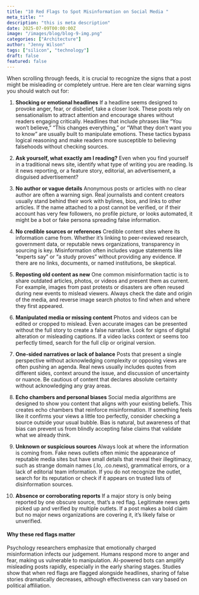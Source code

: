 ```yaml
---
title: "10 Red Flags to Spot Misinformation on Social Media "
meta_title: ""
description: "this is meta description"
date: 2025-07-09T00:00:00Z
image: "/images/blog/blog-9-img.png"
categories: ["Architecture"]
author: "Jenny Wilson"
tags: ["silicon", "technology"]
draft: false
featured: false
---
```


When scrolling through feeds, it is crucial to recognize the signs that a post might be misleading or completely untrue. Here are ten clear warning signs you should watch out for:

 

1. **Shocking or emotional headlines**
If a headline seems designed to provoke anger, fear, or disbelief, take a closer look. These posts rely on sensationalism to attract attention and encourage shares without readers engaging critically. Headlines that include phrases like “You won’t believe,” “This changes everything,” or “What they don’t want you to know” are usually built to manipulate emotions. These tactics bypass logical reasoning and make readers more susceptible to believing falsehoods without checking sources.

 

2. **Ask yourself, what exactly am I reading?**
Even when you find yourself in a traditional news site, identify what type of writing you are reading. Is it news reporting, or a feature story, editorial, an advertisement, a disguised advertisement?

 

3. **No author or vague details**
Anonymous posts or articles with no clear author are often a warning sign. Real journalists and content creators usually stand behind their work with bylines, bios, and links to other articles. If the name attached to a post cannot be verified, or if their account has very few followers, no profile picture, or looks automated, it might be a bot or fake persona spreading false information.

 

4. **No credible sources or references**
Credible content sites where its information came from. Whether it’s linking to peer-reviewed research, government data, or reputable news organizations, transparency in sourcing is key. Misinformation often includes vague statements like “experts say” or “a study proves” without providing any evidence. If there are no links, documents, or named institutions, be skeptical.

 

5. **Reposting old content as new**
One common misinformation tactic is to share outdated articles, photos, or videos and present them as current. For example, images from past protests or disasters are often reused during new events to mislead viewers. Always check the date and origin of the media, and reverse image search photos to find when and where they first appeared.

 

6. **Manipulated media or missing content**
Photos and videos can be edited or cropped to mislead. Even accurate images can be presented without the full story to create a false narrative. Look for signs of digital alteration or misleading captions. If a video lacks context or seems too perfectly timed, search for the full clip or original version. 

 

7. **One-sided narratives or lack of balance**
Posts that present a single perspective without acknowledging complexity or opposing views are often pushing an agenda. Real news usually includes quotes from different sides, context around the issue, and discussion of uncertainty or nuance. Be cautious of content that declares absolute certainty without acknowledging any gray areas.

 

8. **Echo chambers and personal biases**
Social media algorithms are designed to show you content that aligns with your existing beliefs. This creates echo chambers that reinforce misinformation. If something feels like it confirms your views a little too perfectly, consider checking a source outside your usual bubble. Bias is natural, but awareness of that bias can prevent us from blindly accepting false claims that validate what we already think.

 

9. **Unknown or suspicious sources**
Always look at where the information is coming from. Fake news outlets often mimic the appearance of reputable media sites but have small details that reveal their illegitimacy, such as strange domain names (.lo, .co.news), grammatical errors, or a lack of editorial team information. If you do not recognize the outlet, search for its reputation or check if it appears on trusted lists of disinformation sources.

 

10. **Absence or corroborating reports**
If a major story is only being reported by one obscure source, that’s a red flag. Legitimate news gets picked up and verified by multiple outlets. If a post makes a bold claim but no major news organizations are covering it, it’s likely false or unverified. 

 

#### Why these red flags matter

Psychology researchers emphasize that emotionally charged misinformation infects our judgement. Humans respond more to anger and fear, making us vulnerable to manipulation. AI-powered bots can amplify misleading posts rapidly, especially in the early sharing stages. Studies show that when red flags are flagged alongside headlines, sharing of false stories dramatically decreases, although effectiveness can vary based on political affiliation. 
